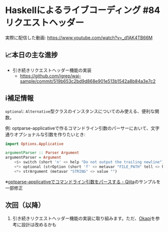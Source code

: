 # Haskellによるライブコーディング #84 リクエストヘッダー

実際に配信した動画: <https://www.youtube.com/watch?v=_d1AK4TB66M>

## 📈本日の主な進捗

- 引き続きリクエストヘッダー機能の実装
    - <https://github.com/igrep/wai-sample/commit/519b653c2bd9d868e901e513b1542a8b84a3e7c2>

## ℹ️補足情報

`optional`: `Alternative`型クラスのインスタンスについてのみ使える、便利な関数。

例: optparse-applicativeで作るコマンドライン引数のパーサーにおいて、文字通りオプショナルな引数を作りたいとき:

```haskell
import Options.Applicative

argumentParser :: Parser Argument
argumentParser = Argument
    <$> switch (short 'n' <> help "Do not output the trailing newline")
    <*> optional (strOption (short 'f' <> metavar "FILE_PATH" tell <> help "Display a content in a file"))
    <*> strArgument (metavar "STRING" <> value "")
```

※[optparse-applicativeでコマンドライン引数をパースする - Qiita](https://qiita.com/sparklingbaby/items/8ae5cce4a9244c8058e4)のサンプルを一部修正

## 次回（以降）

1. 引き続きリクエストヘッダー機能の実装に取り組みます。ただ、[Okapi](https://okapi.wiki/)を参考に設計は改めるかも
